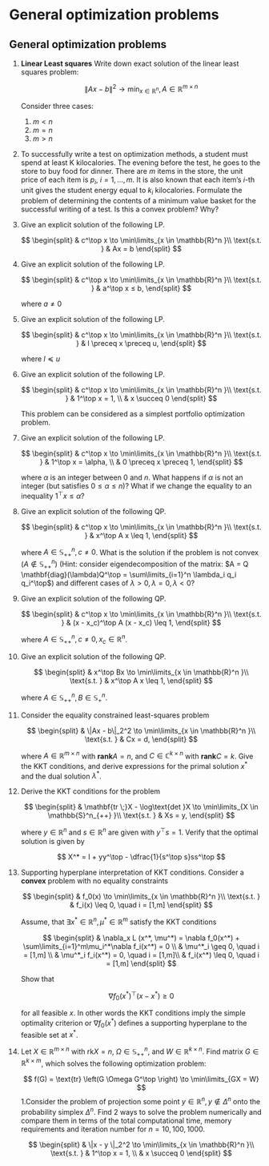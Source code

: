 # General optimization problems


## General optimization problems

1.  **Linear Least squares** Write down exact solution of the linear
    least squares problem:

    $$
     \|Ax-b\|^2 \to \min_{x \in \mathbb{R}^n}, A \in \mathbb{R}^{m \times n}
     $$

    Consider three cases:

    1.  $m < n$
    2.  $m = n$
    3.  $m > n$

2.  To successfully write a test on optimization methods, a student must
    spend at least $\mathrm{K}$ kilocalories. The evening before the
    test, he goes to the store to buy food for dinner. There are $m$
    items in the store, the unit price of each item is $p_i$,
    $i = 1, \ldots , m$. It is also known that each item’s $i$-th unit
    gives the student energy equal to $k_i$ kilocalories. Formulate the
    problem of determining the contents of a minimum value basket for
    the successful writing of a test. Is this a convex problem? Why?

3.  Give an explicit solution of the following LP.

    $$
     \begin{split}
     & c^\top x \to \min\limits_{x \in \mathbb{R}^n }\\
     \text{s.t. } & Ax = b
     \end{split}
     $$

4.  Give an explicit solution of the following LP.

    $$
     \begin{split}
     & c^\top x \to \min\limits_{x \in \mathbb{R}^n }\\
     \text{s.t. } & a^\top x ≤ b,
     \end{split}
     $$

    where $a \neq 0$

5.  Give an explicit solution of the following LP.

    $$
     \begin{split}
     & c^\top x \to \min\limits_{x \in \mathbb{R}^n }\\
     \text{s.t. } & l \preceq x \preceq u,
     \end{split}
     $$

    where $l \preceq u$

6.  Give an explicit solution of the following LP.

    $$
     \begin{split}
     & c^\top x \to \min\limits_{x \in \mathbb{R}^n }\\
     \text{s.t. } & 1^\top x = 1, \\
     & x \succeq 0 
     \end{split}
     $$

    This problem can be considered as a simplest portfolio optimization
    problem.

7.  Give an explicit solution of the following LP.

    $$
     \begin{split}
     & c^\top x \to \min\limits_{x \in \mathbb{R}^n }\\
     \text{s.t. } & 1^\top x = \alpha, \\
     & 0 \preceq x \preceq 1,
     \end{split}
     $$

    where $\alpha$ is an integer between $0$ and $n$. What happens if
    $\alpha$ is not an integer (but satisfies $0 \leq \alpha \leq n$)?
    What if we change the equality to an inequality
    $1^\top x \leq \alpha$?

8.  Give an explicit solution of the following QP.

    $$
     \begin{split}
     & c^\top x \to \min\limits_{x \in \mathbb{R}^n }\\
     \text{s.t. } & x^\top A x \leq 1,
     \end{split}
     $$

    where $A \in \mathbb{S}^n_{++}, c \neq 0$. What is the solution if
    the problem is not convex $(A \notin \mathbb{S}^n_{++})$ (Hint:
    consider eigendecomposition of the matrix:
    $A = Q \mathbf{diag}(\lambda)Q^\top = \sum\limits_{i=1}^n \lambda_i q_i q_i^\top$)
    and different cases of $\lambda >0, \lambda=0, \lambda<0$?

9.  Give an explicit solution of the following QP.

    $$
     \begin{split}
     & c^\top x \to \min\limits_{x \in \mathbb{R}^n }\\
     \text{s.t. } & (x - x_c)^\top A (x - x_c) \leq 1,
     \end{split}
     $$

    where $A \in \mathbb{S}^n_{++}, c \neq 0, x_c \in \mathbb{R}^n$.

10. Give an explicit solution of the following QP.

    $$
     \begin{split}
     & x^\top Bx \to \min\limits_{x \in \mathbb{R}^n }\\
     \text{s.t. } & x^\top A x \leq 1,
     \end{split}
     $$

    where $A \in \mathbb{S}^n_{++}, B \in \mathbb{S}^n_{+}$.

11. Consider the equality constrained least-squares problem

    $$
    \begin{split}
    & \|Ax - b\|_2^2 \to \min\limits_{x \in \mathbb{R}^n }\\
    \text{s.t. } & Cx = d,
    \end{split}
    $$

    where $A \in \mathbb{R}^{m \times n}$ with $\mathbf{rank }A = n$,
    and $C \in \mathbb{C}^{k \times n}$ with $\mathbf{rank }C = k$. Give
    the KKT conditions, and derive expressions for the primal solution
    $x^*$ and the dual solution $\lambda^*$.

12. Derive the KKT conditions for the problem

    $$
     \begin{split}
     & \mathbf{tr \;}X - \log\text{det }X \to \min\limits_{X \in \mathbb{S}^n_{++} }\\
     \text{s.t. } & Xs = y,
     \end{split}
     $$

    where $y \in \mathbb{R}^n$ and $s \in \mathbb{R}^n$ are given with
    $y^\top s = 1$. Verify that the optimal solution is given by

    $$
     X^* = I + yy^\top - \dfrac{1}{s^\top s}ss^\top
     $$

13. Supporting hyperplane interpretation of KKT conditions. Consider a
    **convex** problem with no equality constraints

    $$
    \begin{split}
    & f_0(x) \to \min\limits_{x \in \mathbb{R}^n }\\
    \text{s.t. } & f_i(x) \leq 0, \quad i = [1,m]
    \end{split}
    $$

    Assume, that $\exists x^* \in \mathbb{R}^n, \mu^* \in \mathbb{R}^m$
    satisfy the KKT conditions

    $$
    \begin{split}
    & \nabla_x L (x^*, \mu^*) = \nabla f_0(x^*) + \sum\limits_{i=1}^m\mu_i^*\nabla f_i(x^*) = 0 \\
    & \mu^*_i \geq 0, \quad i = [1,m] \\
    & \mu^*_i f_i(x^*) = 0, \quad i = [1,m]\\
    & f_i(x^*) \leq 0, \quad i = [1,m]
    \end{split}
    $$

    Show that

    $$
    \nabla f_0(x^*)^\top (x - x^*) \geq 0
    $$

    for all feasible $x$. In other words the KKT conditions imply the
    simple optimality criterion or $\nabla f_0(x^*)$ defines a
    supporting hyperplane to the feasible set at $x^*$.

14. Let $X \in \mathbb{R}^{m \times n}$ with $\text{rk} X = n$,
    $\Omega \in \mathbb{S}_{++}^n$, and $W \in \mathbb{R}^{k \times n}$.
    Find matrix $G \in \mathbb{R}^{k \times m}$, which solves the
    following optimization problem:

    $$
     f(G) = \text{tr} \left(G \Omega G^\top \right) \to \min\limits_{GX = W}
     $$ 1.Consider the problem of projection some point
    $y \in \mathbb{R}^n,  y \notin \Delta^n$ onto the probability
    simplex $\Delta^n$. Find 2 ways to solve the problem numerically and
    compare them in terms of the total computational time, memory
    requirements and iteration number for $n = 10, 100, 1000$.

    $$
     \begin{split}
     & \|x - y \|_2^2 \to \min\limits_{x \in \mathbb{R}^n }\\
     \text{s.t. } & 1^\top x = 1, \\
     & x \succeq 0 
     \end{split}
     $$

